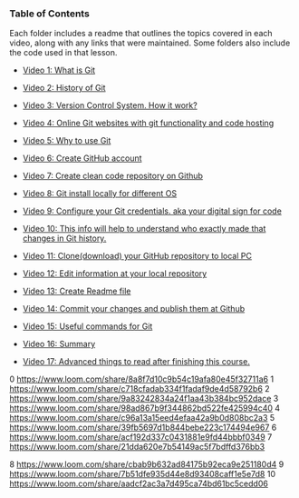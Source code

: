 ### Table of Contents

Each folder includes a readme that outlines the topics covered in each video, along with any links that were maintained. Some folders also include the code used in that lesson.


- [Video 1: What is Git](./video-01)
- [Video 2: History of Git](./video-02)
- [Video 3: Version Control System. How it work?](./video-03)
- [Video 4: Online Git websites with git functionality and code hosting](./video-04)
- [Video 5: Why to use Git](./video-05)

- [Video 6: Create GitHub account](./video-06)
- [Video 7: Create clean code repository on Github](./video-07)
- [Video 8: Git install locally for different OS](./video-08)

- [Video 9: Configure your Git credentials. aka your digital sign for code](.//video-09)
- [Video 10: This info will help to understand who exactly made that changes in Git history.](./video-10)

- [Video 11: Clone(download) your GitHub repository to local PC](./video-11)

- [Video 12: Edit information at your local repository](./video-12)
- [Video 13: Create Readme file](./video-13)

- [Video 14: Commit your changes and publish them at Github](./video-14)

- [Video 15: Useful commands for Git](./video-15)
- [Video 16: Summary](./video-16)
- [Video 17: Advanced things to read after finishing this course.](./video-17)


0 https://www.loom.com/share/8a8f7d10c9b54c19afa80e45f32711a6
1 https://www.loom.com/share/c718cfadab334f1fadaf9de4d58792b6
2 https://www.loom.com/share/9a83242834a24f1aa43b384bc952dace
3 https://www.loom.com/share/98ad867b9f344862bd522fe425994c40
4 https://www.loom.com/share/c96a13a15eed4efaa42a9b0d808bc2a3
5 https://www.loom.com/share/39fb5697d1b844bebe223c174494e967
6 https://www.loom.com/share/acf192d337c0431881e9fd44bbbf0349
7 https://www.loom.com/share/21dda620e7b54149ac5f7bdffd376bb3

8 https://www.loom.com/share/cbab9b632ad84175b92eca9e251180d4
9 https://www.loom.com/share/7b51dfe935d44e8d93408caff1e5e7d8
10 https://www.loom.com/share/aadcf2ac3a7d495ca74bd61bc5cedd06

